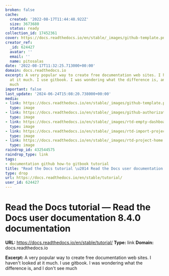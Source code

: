 ```yaml
---
broken: false
cache:
  created: '2022-08-17T11:44:48.922Z'
  size: 3673680
  status: ready
collection_id: 17452361
cover: https://docs.readthedocs.io/en/stable/_images/github-template.png
creator_ref:
  _id: 624427
  avatar: ''
  email: ''
  name: pitosalas
date: '2022-08-17T11:32:25.713000+00:00'
domain: docs.readthedocs.io
excerpt: A very popular way to create free documentation web sites. I haven't looked
  at it much. I use gitbook. I was wondering what the difference is, and I don't see
  much
important: false
last_update: '2024-06-24T15:08:20.738000+00:00'
media:
- link: https://docs.readthedocs.io/en/stable/_images/github-template.png
  type: image
- link: https://docs.readthedocs.io/en/stable/_images/github-authorization.png
  type: image
- link: https://docs.readthedocs.io/en/stable/_images/rtd-empty-dashboard.png
  type: image
- link: https://docs.readthedocs.io/en/stable/_images/rtd-import-projects.gif
  type: image
- link: https://docs.readthedocs.io/en/stable/_images/rtd-project-home.png
  type: image
raindrop_id: 432544575
raindrop_type: link
tags:
- documentation github how-to gitbook tutorial
title: "Read the Docs tutorial \u2014 Read the Docs user documentation 8.4.0 documentation"
type: drop
url: https://docs.readthedocs.io/en/stable/tutorial/
user_id: 624427
---
```


# Read the Docs tutorial — Read the Docs user documentation 8.4.0 documentation

**URL:** https://docs.readthedocs.io/en/stable/tutorial/
**Type:** link
**Domain:** docs.readthedocs.io

**Excerpt:** A very popular way to create free documentation web sites. I haven't looked at it much. I use gitbook. I was wondering what the difference is, and I don't see much
